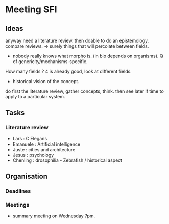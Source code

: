 
# Meeting SFI

## Ideas

anyway need a literature review. then doable to do an epistemology. compare reviews.
-> surely things that will percolate between fields.

* nobody really knows what morpho is. (in bio depends on organisms). Q of genericity/mechanisms-specific.

How many fields ? 4 is already good, look at different fields.

* historical vision of the concept.

do first the literature review, gather concepts, think. then see later if time to apply to a particular system.


## Tasks

### Literature review

 - Lars : C Elegans
 - Emanuele : Artificial intelligence
 - Juste : cities and architecture
 - Jesus : psychology
 - Chenling : drosophilia - Zebrafish / historical aspect
 





 
## Organisation

### Deadlines

### Meetings

* summary meeting on Wednesday 7pm.





